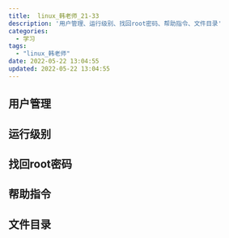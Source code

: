 ```yaml
---
title:  linux_韩老师_21-33
description: '用户管理、运行级别、找回root密码、帮助指令、文件目录'
categories:
  - 学习
tags:
  - "linux_韩老师"
date: 2022-05-22 13:04:55
updated: 2022-05-22 13:04:55
---
```


## 用户管理

## 运行级别

## 找回root密码

## 帮助指令

## 文件目录

